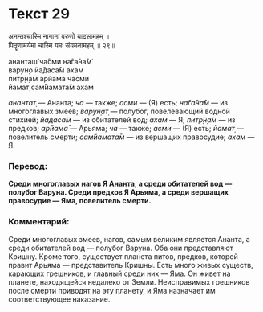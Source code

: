 # Текст 29

अनन्तश्चास्मि नागानां वरुणो यादसामहम् ।  
पितॄणामर्यमा चास्मि यमः संयमतामहम् ॥ २९॥

ананташ́ ча̄сми на̄га̄на̄м̇  
варун̣о йа̄даса̄м ахам  
питр̣̄н̣а̄м арйама̄ ча̄сми  
йамат̣ сам̇йамата̄м ахам

_анантат̣_ — Ананта; _ча_ — также; _асми_ — (Я) есть; _на̄га̄на̄м_ — из многоглавых змеев; _варун̣ат̣_ — полубог, повелевающий водной стихией; _йа̄даса̄м_ — из обитателей вод; _ахам_ — Я; _питр̣̄н̣а̄м_ — из предков; _арйама̄_ — Арьяма; _ча_ — также; _асми_ — (Я) есть; _йамат̣_ — повелитель смерти; _сам̇йамата̄м_ — из вершащих правосудие; _ахам_ — Я.

### Перевод:

**Среди многоглавых нагов Я Ананта, а среди обитателей вод — полубог Варуна. Среди предков Я Арьяма, а среди вершащих правосудие — Яма, повелитель смерти.**

### Комментарий:

Среди многоглавых змеев, нагов, самым великим является Ананта, а среди обитателей вод — полубог Варуна. Оба они представляют Кришну. Кроме того, существует планета питов, предков, которой правит Арьяма — представитель Кришны. Есть много живых существ, карающих грешников, и главный среди них — Яма. Он живет на планете, находящейся недалеко от Земли. Неисправимых грешников после смерти приводят на эту планету, и Яма назначает им соответствующее наказание.